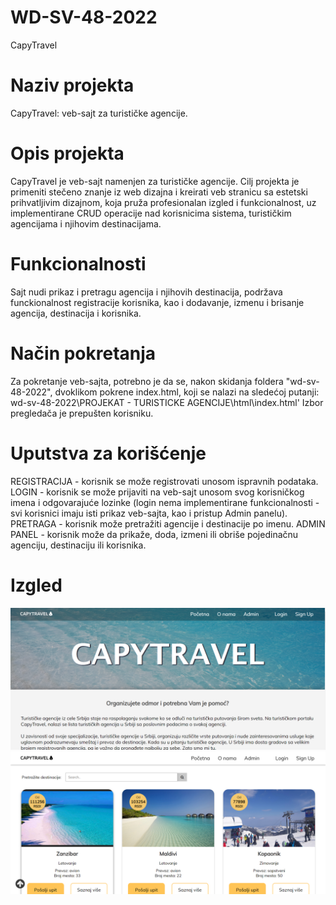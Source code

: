 # WD-SV-48-2022

CapyTravel



# Naziv projekta
CapyTravel: veb-sajt za turističke agencije.


# Opis projekta
CapyTravel je veb-sajt namenjen za turističke agencije. Cilj projekta je primeniti stečeno znanje iz web dizajna i kreirati veb stranicu sa estetski prihvatljivim dizajnom, koja pruža profesionalan izgled i funkcionalnost, uz implementirane CRUD operacije nad korisnicima sistema, turističkim agencijama i njihovim destinacijama.


# Funkcionalnosti
Sajt nudi prikaz i pretragu agencija i njihovih destinacija, podržava funckionalnost registracije korisnika, kao i dodavanje, izmenu i brisanje agencija, destinacija i korisnika.


# Način pokretanja
Za pokretanje veb-sajta, potrebno je da se, nakon skidanja foldera "wd-sv-48-2022", dvoklikom pokrene index.html, koji se nalazi na sledećoj putanji:
wd-sv-48-2022\PROJEKAT - TURISTICKE AGENCIJE\html\index.html'
Izbor pregledača je prepušten korisniku.


# Uputstva za korišćenje
REGISTRACIJA - korisnik se može registrovati unosom ispravnih podataka.
LOGIN - korisnik se može prijaviti na veb-sajt unosom svog korisničkog imena i odgovarajuće lozinke (login nema implementirane funkcionalnosti - svi korisnici imaju isti prikaz veb-sajta, kao i pristup Admin panelu).
PRETRAGA - korisnik može pretražiti agencije i destinacije po imenu.
ADMIN PANEL - korisnik može da prikaže, doda, izmeni ili obriše pojedinačnu agenciju, destinaciju ili korisnika.


# Izgled
![Screenshot](screenshot1.png)
![Screenshot](screenshot2.png)